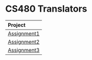 # CS480 Translators

|Project|
|:-------------|
|[Assignment1](https://github.com/ambacc244/cs480_translators/tree/main/Assignment1)|
|[Assignment2](https://github.com/ambacc244/cs480_translators/tree/main/Assignment2)|
|[Assignment3](https://github.com/ambacc244/cs480_translators/tree/main/Assignment3)|

